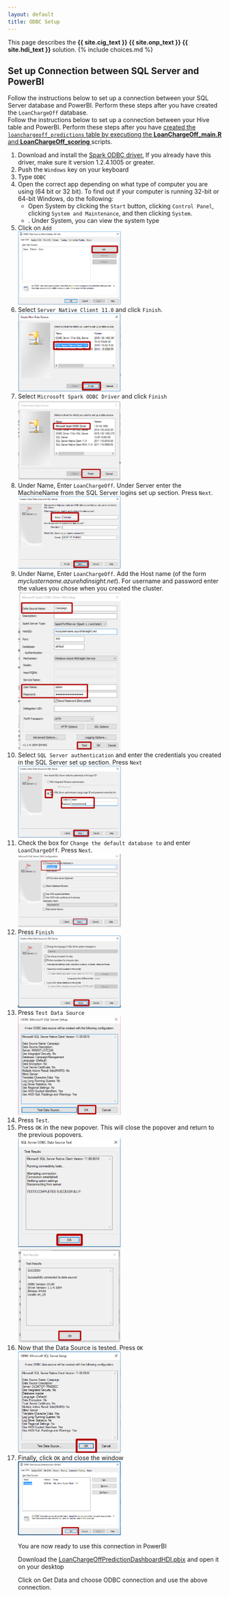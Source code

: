 ```yaml
---
layout: default
title: ODBC Setup
---
```

<div class="alert alert-success" role="alert"> This page describes the 
<strong>
<span class="cig">{{ site.cig_text }}</span>
<span class="onp">{{ site.onp_text }}</span>
<span class="hdi">{{ site.hdi_text }}</span> 
</strong>
solution.
 {% include choices.md %}

</div> 

## Set up Connection between SQL Server and PowerBI  
<div class="sql">
Follow the instructions below to set up a connection between your SQL Server database and PowerBI.  Perform these steps after you have created the <code>LoanChargeOff</code> database.
</div>
<div class="hdi">
Follow the instructions below to set up a connection between your Hive table and PowerBI.  Perform these steps after you have <a href="Typical.html">created the <code>loanchargeoff_predictions</code> table by executiong the <strong>LoanChargeOff_main.R</strong> and <strong>LoanChargeOff_scoring</strong> </a> scripts.
</div>
<ol>
<li class="hdi">Download and install the <a href="https://www.microsoft.com/en-us/download/details.aspx?id=49883">Spark ODBC driver.</a> If you already have this driver, make sure it version 1.2.4.1005 or greater. </li>
<li>	Push the <code>Windows</code> key on your keyboard</li>
<li>	Type <code>ODBC</code> </li>
<li>	Open the correct app depending on what type of computer you are using (64 bit or 32 bit). To find out if your computer is running 32-bit or 64-bit Windows, do the following:
<ul>
<li>	Open System by clicking the <code>Start</code> button, clicking <code>Control Panel</code>, clicking <code>System and Maintenance</code>, and then clicking <code>System</code>.</li>
<li>.	Under System, you can view the system type</li>
</ul>
</li>
<li>	Click on <code>Add</code>
  <br/>
<img src="images/odbc1.png" width="50%" >
</li>
<li class="sql">	
Select <code>Server Native Client 11.0</code> and click <code>Finish</code>.
   <br/>
<img src="images/odbc2.png" width="50%" >
</li>
<li class="hdi">
Select <code>Microsoft Spark ODBC Driver</code> and click <code>Finish</code><span class=""></span>
<img src="images/odbcs2.png" width="50%" >
</li>
<li class="sql">	
Under Name, Enter <code>LoanChargeOff</code>. Under Server enter the MachineName from the SQL Server logins set up section. Press <code>Next</code>.
   <br/>
<img src="images/odbc3.png" width="50%" >
</li>
<li class="hdi">
Under Name, Enter <code>LoanChargeOff</code>. Add the Host name (of the form <i>myclustername.azurehdinsight.net</i>).  For username and password enter the values you chose when you created the cluster.
<br/>
<img src="images/odbcs3.png" width="50%" >
</li>
<li class="sql">	
Select <code>SQL Server authentication</code> and enter the credentials you created in the SQL Server set up section. Press <code>Next</code>
<br/>
<img src="images/odbc4.png" width="50%" >
</li>

 
 <div class="sql">
<li>	Check the box for <code>Change the default database to</code> and enter <code>LoanChargeOff</code>. Press 
<code>Next</code>.
   <br/>
<img src="images/odbc5.png" width="50%" >
</li>
<li>Press <code>Finish</code>
  <br/>
<img src="images/odbcfinish.png" width="50%" > 
</li>
</div>

<li class="sql">
Press <code>Test Data Source</code>
  <br/>
<img src="images/odbc6.png" width="50%" >
</li>
<li class="hdi">
Press <code>Test</code>.
</li> 
<li>	Press <code>OK</code> in the new popover. This will close the popover and return to the previous popovers.
<span class="sql">   
<br/>
<img src="images/odbc7.png" width="50%" >
</span>

<span class="hdi">   
<br/>
<img src="images/odbcs7.png" width="50%" >
</span>
</li>
<li>	Now that the Data Source is tested. Press <code>OK</code>
<span class="sql">
<br/>
<img src="images/odbc8.png" width="50%" >
</span>
</li>
<li>	Finally, click <code>OK</code> and close the window 
<span class="sql">
<br/>
<img src="images/odbc9.png" width="50%">
</span>
</li>
<p></p>
You are now ready to use this connection in PowerBI
<p></p>
Download the <a href="https://github.com/Microsoft/r-server-loan-chargeoff/blob/master/HDI/LoanChargeOffPredictionDashboardHDI.pbix">LoanChargeOffPredictionDashboardHDI.pbix</a> and open it on your desktop
<p></p>
Click on Get Data and choose ODBC connection and use the above connection. 
	